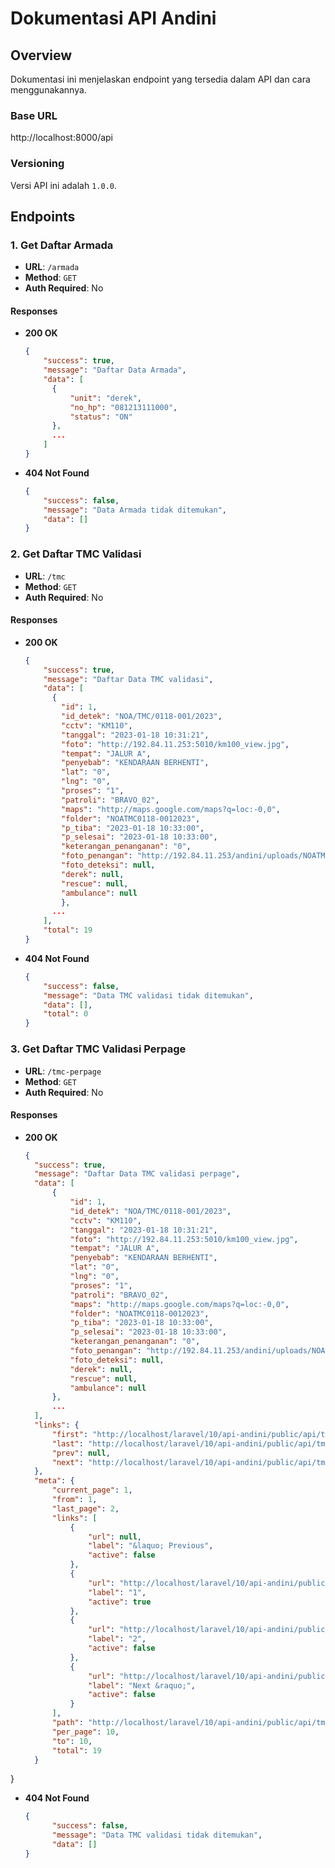 # Dokumentasi API Andini

## Overview
Dokumentasi ini menjelaskan endpoint yang tersedia dalam API dan cara menggunakannya.

### Base URL
http://localhost:8000/api

### Versioning
Versi API ini adalah `1.0.0`.


## Endpoints

### 1. Get Daftar Armada

- **URL**: `/armada`
- **Method**: `GET`
- **Auth Required**: No


#### Responses
- **200 OK**
  ```json
  {
      "success": true,
      "message": "Daftar Data Armada",
      "data": [
        {
            "unit": "derek",
            "no_hp": "081213111000",
            "status": "ON"
        },
        ...
      ]
  }

- **404 Not Found**
  ```json
  {
      "success": false,
      "message": "Data Armada tidak ditemukan",
      "data": []
  }

### 2. Get Daftar TMC Validasi

- **URL**: `/tmc`
- **Method**: `GET`
- **Auth Required**: No


#### Responses
- **200 OK**
  ```json
  {
      "success": true,
      "message": "Daftar Data TMC validasi",
      "data": [
        {
          "id": 1,
          "id_detek": "NOA/TMC/0118-001/2023",
          "cctv": "KM110",
          "tanggal": "2023-01-18 10:31:21",
          "foto": "http://192.84.11.253:5010/km100_view.jpg",
          "tempat": "JALUR A",
          "penyebab": "KENDARAAN BERHENTI",
          "lat": "0",
          "lng": "0",
          "proses": "1",
          "patroli": "BRAVO_02",
          "maps": "http://maps.google.com/maps?q=loc:-0,0",
          "folder": "NOATMC0118-0012023",
          "p_tiba": "2023-01-18 10:33:00",
          "p_selesai": "2023-01-18 10:33:00",
          "keterangan_penanganan": "0",
          "foto_penangan": "http://192.84.11.253/andini/uploads/NOATMC0118-0012023/wp.jpg",
          "foto_deteksi": null,
          "derek": null,
          "rescue": null,
          "ambulance": null
          },
        ...
      ],
      "total": 19
  }

- **404 Not Found**
  ```json
  {
      "success": false,
      "message": "Data TMC validasi tidak ditemukan",
      "data": [],
      "total": 0
  }

### 3. Get Daftar TMC Validasi Perpage

- **URL**: `/tmc-perpage`
- **Method**: `GET`
- **Auth Required**: No


#### Responses
- **200 OK**
  ```json
  {
    "success": true,
    "message": "Daftar Data TMC validasi perpage",
    "data": [
        {
            "id": 1,
            "id_detek": "NOA/TMC/0118-001/2023",
            "cctv": "KM110",
            "tanggal": "2023-01-18 10:31:21",
            "foto": "http://192.84.11.253:5010/km100_view.jpg",
            "tempat": "JALUR A",
            "penyebab": "KENDARAAN BERHENTI",
            "lat": "0",
            "lng": "0",
            "proses": "1",
            "patroli": "BRAVO_02",
            "maps": "http://maps.google.com/maps?q=loc:-0,0",
            "folder": "NOATMC0118-0012023",
            "p_tiba": "2023-01-18 10:33:00",
            "p_selesai": "2023-01-18 10:33:00",
            "keterangan_penanganan": "0",
            "foto_penangan": "http://192.84.11.253/andini/uploads/NOATMC0118-0012023/wp.jpg",
            "foto_deteksi": null,
            "derek": null,
            "rescue": null,
            "ambulance": null
        },
        ...
    ],
    "links": {
        "first": "http://localhost/laravel/10/api-andini/public/api/tmc-perpage?page=1",
        "last": "http://localhost/laravel/10/api-andini/public/api/tmc-perpage?page=2",
        "prev": null,
        "next": "http://localhost/laravel/10/api-andini/public/api/tmc-perpage?page=2"
    },
    "meta": {
        "current_page": 1,
        "from": 1,
        "last_page": 2,
        "links": [
            {
                "url": null,
                "label": "&laquo; Previous",
                "active": false
            },
            {
                "url": "http://localhost/laravel/10/api-andini/public/api/tmc-perpage?page=1",
                "label": "1",
                "active": true
            },
            {
                "url": "http://localhost/laravel/10/api-andini/public/api/tmc-perpage?page=2",
                "label": "2",
                "active": false
            },
            {
                "url": "http://localhost/laravel/10/api-andini/public/api/tmc-perpage?page=2",
                "label": "Next &raquo;",
                "active": false
            }
        ],
        "path": "http://localhost/laravel/10/api-andini/public/api/tmc-perpage",
        "per_page": 10,
        "to": 10,
        "total": 19
    }
}

- **404 Not Found**
  ```json
  {
        "success": false,
        "message": "Data TMC validasi tidak ditemukan",
        "data": []
  }
